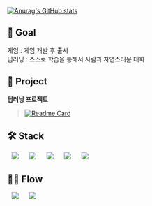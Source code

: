<!--
**0201jin/0201jin** is a ✨ _special_ ✨ repository because its `README.md` (this file) appears on your GitHub profile.

Here are some ideas to get you started:

- 🔭 I’m currently working on ...
- 🌱 I’m currently learning ...
- 👯 I’m looking to collaborate on ...
- 🤔 I’m looking for help with ...
- 💬 Ask me about ...
- 📫 How to reach me: ...
- 😄 Pronouns: ...
- ⚡ Fun fact: ...
-->
[![Anurag's GitHub stats](https://github-readme-stats.vercel.app/api?username=0201jin&theme=cobalt)](https://github.com/anuraghazra/github-readme-stats)

## 🏃 Goal ##
게임 : 게임 개발 후 출시   
딥러닝 : 스스로 학습을 통해서 사람과 자연스러운 대화
    
## 🚀 Project ##
**딥러닝 프로젝트**   
>[![Readme Card](https://github-readme-stats.vercel.app/api/pin/?username=0201jin&repo=JNSDeepLearning&show_owner=true)](https://github.com/0201jin/JNSDeepLearning)
    
## 🛠 Stack ##
<div>
  <p>
    <img src="https://img.shields.io/badge/C-A8B9CC?style=flat-square&logo=C&logoColor=white" style="height : auto; margin-left : 10px; margin-right : 10px;"/>
    <img src="https://img.shields.io/badge/C++-00599C?style=flat-square&logo=C%2B%2B&logoColor=white" style="height : auto; margin-left : 10px; margin-right : 10px;"/>
    <img src="https://img.shields.io/badge/Unreal Engine-313131?style=flat-square&logo=unreal%20engine&logoColor=white" style="height : auto; margin-left : 10px; margin-right : 10px;"/>
    <img src="https://img.shields.io/badge/DirectX-4641D9?style=flat-square" style="height : auto; margin-left : 10px; margin-right : 10px;"/>
    <img src="https://img.shields.io/badge/WinAPI-005E75?style=flat-square" style="height : auto; margin-left : 10px; margin-right : 10px;"/>
  </p>
</div>

## 🙋‍♂️ Flow ##
<div>
    <p>
<a href="https://0201jin.github.io">
        <img src="http://img.shields.io/badge/Blog-00D182?style=flat"
        style="height : auto; margin-left : 10px; margin-right : 10px;"/></a>
<a href="mailto:0201jin01@naver.com">
        <img src="http://img.shields.io/badge/Mail-FF5E00?style=flat"
        style="height : auto; margin-left : 10px; margin-right : 10px;"/></a>
    </p>
</div>
